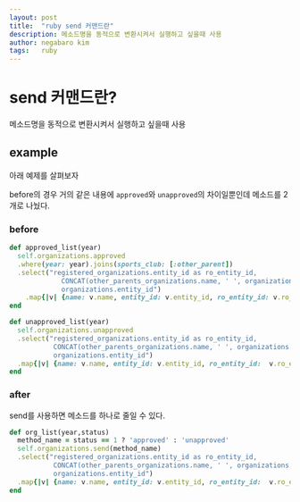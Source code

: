 ```yaml
---
layout: post
title:  "ruby send 커맨드란"
description: 메소드명을 동적으로 변환시켜서 실행하고 싶을때 사용
author: negabaro kim
tags:	ruby
---
```


# send 커맨드란?

메소드명을 동적으로 변환시켜서 실행하고 싶을때 사용


## example

아래 예제를 살펴보자

before의 경우 거의 같은 내용에 `approved`와 `unapproved`의 차이일뿐인데
메소드를 2개로 나눴다.

### before


```ruby
def approved_list(year)
  self.organizations.approved
  .where(year: year).joins(sports_club: [:other_parent])
  .select("registered_organizations.entity_id as ro_entity_id,
             CONCAT(other_parents_organizations.name, ' ', organizations.name) as name,
             organizations.entity_id")
    .map{|v| {name: v.name, entity_id: v.entity_id, ro_entity_id: v.ro_entity_id} }
end

def unapproved_list(year)
  self.organizations.unapproved
  .select("registered_organizations.entity_id as ro_entity_id,
           CONCAT(other_parents_organizations.name, ' ', organizations.name)  as name,
           organizations.entity_id")
  .map{|v| {name: v.name, entity_id: v.entity_id, ro_entity_id:  v.ro_entity_id} }
end
```

### after

send를 사용하면 메소드를 하나로 줄일 수 있다.

```ruby
def org_list(year,status)
  method_name = status == 1 ? 'approved' : 'unapproved'
  self.organizations.send(method_name)
  .select("registered_organizations.entity_id as ro_entity_id,
           CONCAT(other_parents_organizations.name, ' ', organizations.name)  as name,
           organizations.entity_id")
  .map{|v| {name: v.name, entity_id: v.entity_id, ro_entity_id:  v.ro_entity_id} }
end
```

